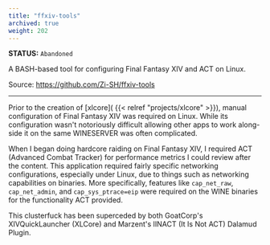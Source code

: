 ```yaml
---
title: "ffxiv-tools"
archived: true
weight: 202
---
```

**STATUS:** `Abandoned`

A BASH-based tool for configuring Final Fantasy XIV and ACT on Linux.

Source: https://github.com/Zi-SH/ffxiv-tools
<!--more-->
---

Prior to the creation of [xlcore]( {{< relref "projects/xlcore" >}}), manual configuration of Final Fantasy XIV was required on Linux. While its configuration wasn't notoriously difficult allowing other apps to work along-side it on the same WINESERVER was often complicated. 

When I began doing hardcore raiding on Final Fantasy XIV, I required ACT (Advanced Combat Tracker) for performance metrics I could review after the content. This application required fairly specific networking configurations, especially under Linux, due to things such as networking capabilities on binaries. More specifically, features like `cap_net_raw`, `cap_net_admin`, and `cap_sys_ptrace=eip` were required on the WINE binaries for the functionality ACT provided.

This clusterfuck has been superceded by both GoatCorp's XIVQuickLauncher (XLCore) and Marzent's IINACT (It Is Not ACT) Dalamud Plugin.